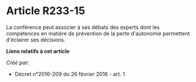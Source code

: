 # Article R233-15

La conférence peut associer à ses débats des experts dont les compétences en matière de prévention de la perte d'autonomie
permettent d'éclairer ses décisions.

**Liens relatifs à cet article**

_Créé par_:

  - Décret n°2016-209 du 26 février 2016 - art. 1
